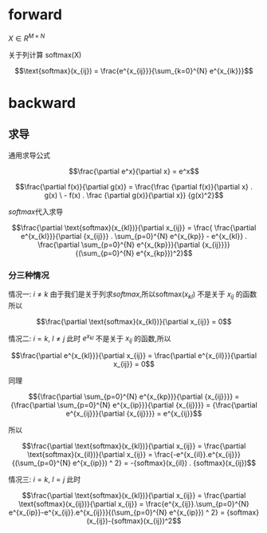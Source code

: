 # forward
$X \in {R}^{M \times N}$

关于列计算 $\text{softmax(X)}$

$$\text{softmax}(x_{ij}) = \frac{e^{x_{ij}}}{\sum_{k=0}^{N} e^{x_{ik}}}$$

# backward
## 求导
通用求导公式

$$\frac{\partial e^x}{\partial x} = e^x$$

$$\frac{\partial f(x)}{\partial g(x)} = \frac{\frac {\partial f(x)}{\partial x} . g(x) \ - f(x) . \frac {\partial g(x)}{\partial x}} {g(x)^2}$$

$softmax$代入求导


$$\frac{\partial \text{softmax}(x_{kl})}{\partial x_{ij}} =  \frac{ \frac{\partial e^{x_{kl}}}{\partial {x_{ij}}} . \sum_{p=0}^{N} e^{x_{kp}} -  e^{x_{kl}} . \frac{\partial \sum_{p=0}^{N} e^{x_{kp}}}{\partial {x_{ij}}}} {(\sum_{p=0}^{N} e^{x_{kp}})^2}$$

### 分三种情况
情况一: $i \neq k$ 由于我们是关于列求$softmax$,所以$\text{softmax}(x_{kl})$ 不是关于 $x_{ij}$ 的函数所以 

$$\frac{\partial \text{softmax}(x_{kl})}{\partial x_{ij}} = 0$$

情况二:  $i = k$, $l \neq j$ 此时 $e^{x_{kl}}$ 不是关于 ${x_{ij}}$ 的函数,所以 

$$\frac{\partial e^{x_{kl}}}{\partial x_{ij}} = \frac{\partial e^{x_{il}}}{\partial x_{ij}} = 0$$

同理 

$${\frac{\partial \sum_{p=0}^{N} e^{x_{kp}}}{\partial {x_{ij}}}} = {\frac{\partial \sum_{p=0}^{N} e^{x_{ip}}}{\partial {x_{ij}}}} = {\frac{\partial  e^{x_{ij}}}{\partial {x_{ij}}}} = e^{x_{ij}}$$

所以

$$\frac{\partial \text{softmax}(x_{kl})}{\partial x_{ij}} = \frac{\partial \text{softmax}(x_{il})}{\partial x_{ij}} = \frac{-e^{x_{il}}.e^{x_{ij}}}{(\sum_{p=0}^{N} e^{x_{ip}}) ^ 2} = -{softmax}(x_{il}) . {softmax}(x_{ij})$$

情况三:  $i = k$, $l = j$ 此时

$$\frac{\partial \text{softmax}(x_{kl})}{\partial x_{ij}} = \frac{\partial \text{softmax}(x_{ij})}{\partial x_{ij}} = \frac{e^{x_{ij}}.\sum_{p=0}^{N} e^{x_{ip}}-e^{x_{ij}}.e^{x_{ij}}}{(\sum_{p=0}^{N} e^{x_{ip}}) ^ 2} = {softmax}(x_{ij})-{softmax}(x_{ij})^2$$